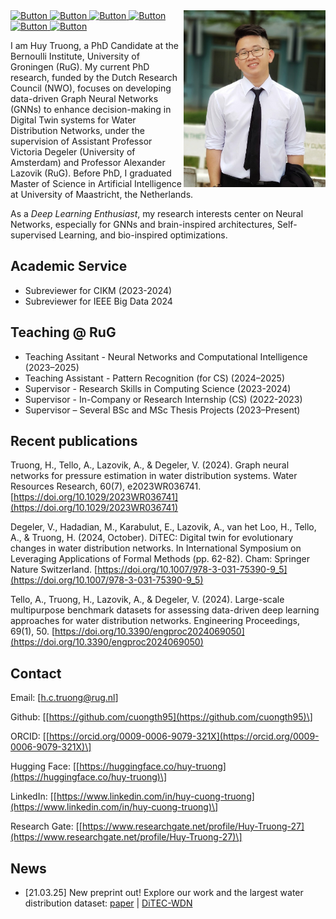    
<img align="right" width="227" height="283" src="thc_portrait.jpg">
<a align="right" href="mailto:h.c.truong@rug.nl">
  <img src="https://cdn.simpleicons.org/mailboxdotorg/000000" alt="Button" width="32" height="32">
</a>
<a align="right" href="https://www.linkedin.com/in/huy-cuong-truong">
  <img src="https://upload.wikimedia.org/wikipedia/commons/8/81/LinkedIn_icon.svg" alt="Button" width="32" height="32">
</a>
<a align="right" href="https://orcid.org/0009-0006-9079-321X">
  <img src="https://cdn.simpleicons.org/orcid" alt="Button" width="32" height="32">
</a>
<a align="right" href="https://github.com/cuongth95">
  <img src="https://cdn.simpleicons.org/Github/000000" alt="Button" width="32" height="32">
</a>
<a align="right" href="https://huggingface.co/huy-truong">
  <img src="https://cdn.simpleicons.org/huggingface" alt="Button" width="32" height="32">
</a>
<a align="right" href="https://www.researchgate.net/profile/Huy-Truong-27">
  <img src="https://cdn.simpleicons.org/researchgate" alt="Button" width="32" height="32">
</a>

<br />

I am Huy Truong, a PhD Candidate at the Bernoulli Institute, University of Groningen (RuG). My current PhD research, funded by the Dutch Research Council (NWO), focuses on developing data-driven Graph Neural Networks (GNNs) to enhance decision-making in Digital Twin systems for Water Distribution Networks, under the supervision of Assistant Professor Victoria Degeler (University of Amsterdam) and Professor Alexander Lazovik (RuG). Before PhD, I graduated Master of Science in Artificial Intelligence at University of Maastricht, the Netherlands.

As a *Deep Learning Enthusiast*, my research interests center on Neural Networks, especially for GNNs and brain-inspired architectures, Self-supervised Learning, and bio-inspired optimizations. 

## Academic Service
* Subreviewer for CIKM (2023-2024)
* Subreviewer for IEEE Big Data 2024

## Teaching @ RuG
* Teaching Assitant - Neural Networks and Computational Intelligence (2023–2025)
* Teaching Assistant - Pattern Recognition (for CS) (2024–2025)
* Supervisor - Research Skills in Computing Science (2023-2024)
* Supervisor - In-Company or Research Internship (CS) (2022-2023)
* Supervisor – Several BSc and MSc Thesis Projects (2023–Present)

## Recent publications
Truong, H., Tello, A., Lazovik, A., & Degeler, V. (2024). Graph neural networks for pressure estimation in water distribution systems. Water Resources Research, 60(7), e2023WR036741. [https://doi.org/10.1029/2023WR036741](https://doi.org/10.1029/2023WR036741)

Degeler, V., Hadadian, M., Karabulut, E., Lazovik, A., van het Loo, H., Tello, A., & Truong, H. (2024, October). DiTEC: Digital twin for evolutionary changes in water distribution networks. In International Symposium on Leveraging Applications of Formal Methods (pp. 62-82). Cham: Springer Nature Switzerland. [https://doi.org/10.1007/978-3-031-75390-9_5](https://doi.org/10.1007/978-3-031-75390-9_5)

Tello, A., Truong, H., Lazovik, A., & Degeler, V. (2024). Large-scale multipurpose benchmark datasets for assessing data-driven deep learning approaches for water distribution networks. Engineering Proceedings, 69(1), 50. [https://doi.org/10.3390/engproc2024069050](https://doi.org/10.3390/engproc2024069050)

## Contact
Email: \[[h.c.truong@rug.nl](mailto:h.c.truong@rug.nl)\]

Github: \[[https://github.com/cuongth95](https://github.com/cuongth95)\]

ORCID:  \[[https://orcid.org/0009-0006-9079-321X](https://orcid.org/0009-0006-9079-321X)\]

Hugging Face: \[[https://huggingface.co/huy-truong](https://huggingface.co/huy-truong)\]

LinkedIn: \[[https://www.linkedin.com/in/huy-cuong-truong](https://www.linkedin.com/in/huy-cuong-truong)\]

Research Gate: \[[https://www.researchgate.net/profile/Huy-Truong-27](https://www.researchgate.net/profile/Huy-Truong-27)\]

## News

- [21.03.25]	 New preprint out! Explore our work and the largest water distribution dataset: [paper](https://arxiv.org/abs/2503.17167) | [DiTEC-WDN](https://huggingface.co/datasets/rugds/ditec-wdn)
